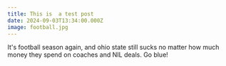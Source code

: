 ```yaml
---
title: This is  a test post
date: 2024-09-03T13:34:00.000Z
image: football.jpg
---
```

It's football season again, and ohio state still sucks no matter how much money they spend on coaches and NIL deals. Go blue!
